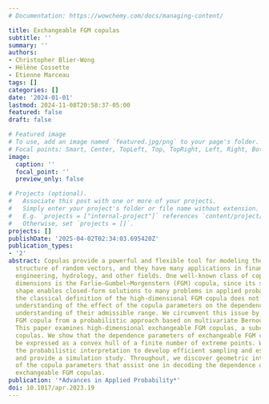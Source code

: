 ```yaml
---
# Documentation: https://wowchemy.com/docs/managing-content/

title: Exchangeable FGM copulas
subtitle: ''
summary: ''
authors:
- Christopher Blier-Wong
- Hélène Cossette
- Etienne Marceau
tags: []
categories: []
date: '2024-01-01'
lastmod: 2024-11-08T20:58:37-05:00
featured: false
draft: false

# Featured image
# To use, add an image named `featured.jpg/png` to your page's folder.
# Focal points: Smart, Center, TopLeft, Top, TopRight, Left, Right, BottomLeft, Bottom, BottomRight.
image:
  caption: ''
  focal_point: ''
  preview_only: false

# Projects (optional).
#   Associate this post with one or more of your projects.
#   Simply enter your project's folder or file name without extension.
#   E.g. `projects = ["internal-project"]` references `content/project/deep-learning/index.md`.
#   Otherwise, set `projects = []`.
projects: []
publishDate: '2025-04-02T02:34:03.695420Z'
publication_types:
- '2'
abstract: Copulas provide a powerful and flexible tool for modeling the dependence
  structure of random vectors, and they have many applications in finance, insurance,
  engineering, hydrology, and other fields. One well-known class of copulas in two
  dimensions is the Farlie–Gumbel–Morgenstern (FGM) copula, since its simple analytic
  shape enables closed-form solutions to many problems in applied probability. However,
  the classical definition of the high-dimensional FGM copula does not enable a straightforward
  understanding of the effect of the copula parameters on the dependence, nor a geometric
  understanding of their admissible range. We circumvent this issue by analyzing the
  FGM copula from a probabilistic approach based on multivariate Bernoulli distributions.
  This paper examines high-dimensional exchangeable FGM copulas, a subclass of FGM
  copulas. We show that the dependence parameters of exchangeable FGM copulas can
  be expressed as a convex hull of a finite number of extreme points. We also leverage
  the probabilistic interpretation to develop efficient sampling and estimating procedures
  and provide a simulation study. Throughout, we discover geometric interpretations
  of the copula parameters that assist one in decoding the dependence of high-dimensional
  exchangeable FGM copulas.
publication: '*Advances in Applied Probability*'
doi: 10.1017/apr.2023.19
---
```

